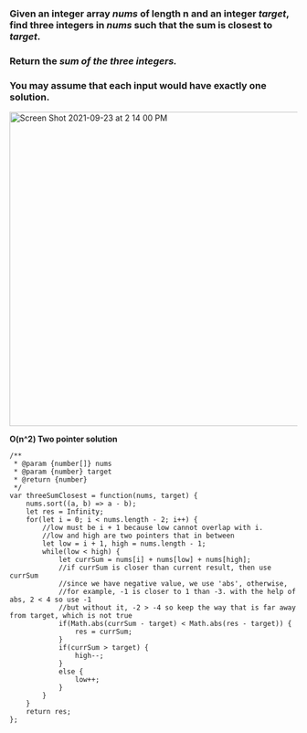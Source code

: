### Given an integer array _nums_ of length n and an integer _target_, find three integers in _nums_ such that the sum is closest to _target_.

### Return the _sum of the three integers._

### You may assume that each input would have exactly one solution.

<img width="550" alt="Screen Shot 2021-09-23 at 2 14 00 PM" src="https://user-images.githubusercontent.com/37787994/134585051-d13da397-86c2-489e-969d-78d7931a3fcb.png">


**O(n^2) Two pointer solution**
```JS
/**
 * @param {number[]} nums
 * @param {number} target
 * @return {number}
 */
var threeSumClosest = function(nums, target) {
    nums.sort((a, b) => a - b);
    let res = Infinity;
    for(let i = 0; i < nums.length - 2; i++) {
        //low must be i + 1 because low cannot overlap with i.
        //low and high are two pointers that in between
        let low = i + 1, high = nums.length - 1;
        while(low < high) {
            let currSum = nums[i] + nums[low] + nums[high];
            //if currSum is closer than current result, then use currSum
            //since we have negative value, we use 'abs', otherwise, 
            //for example, -1 is closer to 1 than -3. with the help of abs, 2 < 4 so use -1
            //but without it, -2 > -4 so keep the way that is far away from target, which is not true
            if(Math.abs(currSum - target) < Math.abs(res - target)) {
                res = currSum;
            }
            if(currSum > target) {
                high--;
            }
            else {
                low++;
            }
        }
    }
    return res;
};
```
